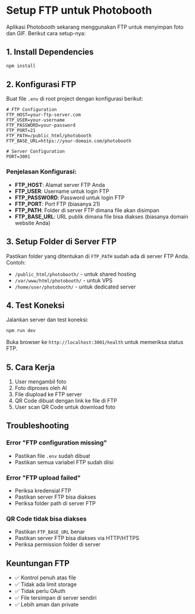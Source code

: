 # Setup FTP untuk Photobooth

Aplikasi Photobooth sekarang menggunakan FTP untuk menyimpan foto dan GIF. Berikut cara setup-nya:

## 1. Install Dependencies

```bash
npm install
```

## 2. Konfigurasi FTP

Buat file `.env` di root project dengan konfigurasi berikut:

```env
# FTP Configuration
FTP_HOST=your-ftp-server.com
FTP_USER=your-username
FTP_PASSWORD=your-password
FTP_PORT=21
FTP_PATH=/public_html/photobooth
FTP_BASE_URL=https://your-domain.com/photobooth

# Server Configuration
PORT=3001
```

### Penjelasan Konfigurasi:

- **FTP_HOST**: Alamat server FTP Anda
- **FTP_USER**: Username untuk login FTP
- **FTP_PASSWORD**: Password untuk login FTP
- **FTP_PORT**: Port FTP (biasanya 21)
- **FTP_PATH**: Folder di server FTP dimana file akan disimpan
- **FTP_BASE_URL**: URL publik dimana file bisa diakses (biasanya domain website Anda)

## 3. Setup Folder di Server FTP

Pastikan folder yang ditentukan di `FTP_PATH` sudah ada di server FTP Anda. Contoh:
- `/public_html/photobooth/` - untuk shared hosting
- `/var/www/html/photobooth/` - untuk VPS
- `/home/user/photobooth/` - untuk dedicated server

## 4. Test Koneksi

Jalankan server dan test koneksi:

```bash
npm run dev
```

Buka browser ke `http://localhost:3001/health` untuk memeriksa status FTP.

## 5. Cara Kerja

1. User mengambil foto
2. Foto diproses oleh AI
3. File diupload ke FTP server
4. QR Code dibuat dengan link ke file di FTP
5. User scan QR Code untuk download foto

## Troubleshooting

### Error "FTP configuration missing"
- Pastikan file `.env` sudah dibuat
- Pastikan semua variabel FTP sudah diisi

### Error "FTP upload failed"
- Periksa kredensial FTP
- Pastikan server FTP bisa diakses
- Periksa folder path di server FTP

### QR Code tidak bisa diakses
- Pastikan `FTP_BASE_URL` benar
- Pastikan server FTP bisa diakses via HTTP/HTTPS
- Periksa permission folder di server

## Keuntungan FTP

- ✅ Kontrol penuh atas file
- ✅ Tidak ada limit storage
- ✅ Tidak perlu OAuth
- ✅ File tersimpan di server sendiri
- ✅ Lebih aman dan private
